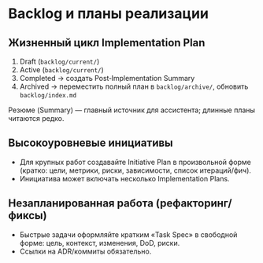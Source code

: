 # Backlog и планы реализации

## Жизненный цикл Implementation Plan
1) Draft (`backlog/current/`)
2) Active (`backlog/current/`)
3) Completed → создать Post‑Implementation Summary
4) Archived → переместить полный план в `backlog/archive/`, обновить `backlog/index.md`

Резюме (Summary) — главный источник для ассистента; длинные планы читаются редко.

## Высокоуровневые инициативы
- Для крупных работ создавайте Initiative Plan в произвольной форме (кратко: цели, метрики, риски, зависимости, список итераций/фич). 
- Инициатива может включать несколько Implementation Plans.

## Незапланированная работа (рефакторинг/фиксы)
- Быстрые задачи оформляйте кратким «Task Spec» в свободной форме: цель, контекст, изменения, DoD, риски.
- Ссылки на ADR/коммиты обязательно.

